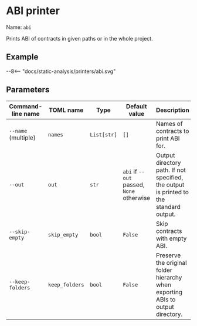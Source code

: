 # ABI printer

Name: `abi`

Prints ABI of contracts in given paths or in the whole project.

## Example

<div>
--8<-- "docs/static-analysis/printers/abi.svg"
</div>

## Parameters

| Command-line name             | TOML name                   | Type        | Default value                             | Description                                                                            |
|-------------------------------|-----------------------------|-------------|-------------------------------------------|----------------------------------------------------------------------------------------|
| `--name` (multiple)           | <nobr>`names`</nobr>        | `List[str]` | `[]`                                      | Names of contracts to print ABI for.                                                   |
| `--out`                       | `out`                       | `str`       | `abi` if `--out` passed, `None` otherwise | Output directory path. If not specified, the output is printed to the standard output. |
| <nobr>`--skip-empty`</nobr>   | <nobr>`skip_empty`</nobr>   | `bool`      | `False`                                   | Skip contracts with empty ABI.                                                         |
| <nobr>`--keep-folders`</nobr> | <nobr>`keep_folders`</nobr> | `bool`      | `False`                                   | Preserve the original folder hierarchy when exporting ABIs to output directory.        |
